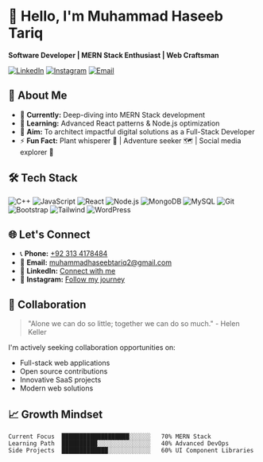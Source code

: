 # 👋 Hello, I'm Muhammad Haseeb Tariq

**Software Developer | MERN Stack Enthusiast | Web Craftsman**

[![LinkedIn](https://img.shields.io/badge/LinkedIn-0077B5?style=for-the-badge&logo=linkedin&logoColor=white)](https://www.linkedin.com/in/muhammad-haseeb-tariq/)
[![Instagram](https://img.shields.io/badge/Instagram-E4405F?style=for-the-badge&logo=instagram&logoColor=white)](https://www.instagram.com/muhammadhaseebtariq/)
[![Email](https://img.shields.io/badge/Gmail-D14836?style=for-the-badge&logo=gmail&logoColor=white)](mailto:muhammadhaseebtariq2@gmail.com)

## 🚀 About Me

- 🔭 **Currently:** Deep-diving into MERN Stack development
- 🌱 **Learning:** Advanced React patterns & Node.js optimization
- 🎯 **Aim:** To architect impactful digital solutions as a Full-Stack Developer
- ⚡ **Fun Fact:** Plant whisperer 🌱 | Adventure seeker 🗺️ | Social media explorer 📱

## 🛠️ Tech Stack

![C++](https://img.shields.io/badge/C%2B%2B-00599C?style=for-the-badge&logo=c%2B%2B&logoColor=white)
![JavaScript](https://img.shields.io/badge/JavaScript-F7DF1E?style=for-the-badge&logo=javascript&logoColor=black)
![React](https://img.shields.io/badge/React-20232A?style=for-the-badge&logo=react&logoColor=61DAFB)
![Node.js](https://img.shields.io/badge/Node.js-339933?style=for-the-badge&logo=nodedotjs&logoColor=white)
![MongoDB](https://img.shields.io/badge/MongoDB-4EA94B?style=for-the-badge&logo=mongodb&logoColor=white)
![MySQL](https://img.shields.io/badge/MySQL-005C84?style=for-the-badge&logo=mysql&logoColor=white)
![Git](https://img.shields.io/badge/Git-F05032?style=for-the-badge&logo=git&logoColor=white)
![Bootstrap](https://img.shields.io/badge/Bootstrap-563D7C?style=for-the-badge&logo=bootstrap&logoColor=white)
![Tailwind](https://img.shields.io/badge/Tailwind_CSS-38B2AC?style=for-the-badge&logo=tailwind-css&logoColor=white)
![WordPress](https://img.shields.io/badge/WordPress-%23117AC9.svg?style=for-the-badge&logo=WordPress&logoColor=white)

## 🌐 Let's Connect

- 📞 **Phone:** [+92 313 4178484](tel:+923134178484)
- 📧 **Email:** [muhammadhaseebtariq2@gmail.com](mailto:muhammadhaseebtariq2@gmail.com)
- 💼 **LinkedIn:** [Connect with me](https://www.linkedin.com/in/muhammadhaseebtariq2/)
- 📸 **Instagram:** [Follow my journey](https://www.instagram.com/muhammadhaseebtariq/)

## 🌟 Collaboration

> "Alone we can do so little; together we can do so much." - Helen Keller

I'm actively seeking collaboration opportunities on:
- Full-stack web applications
- Open source contributions
- Innovative SaaS projects
- Modern web solutions

## 📈 Growth Mindset

```text
Current Focus  ███████████████████░░░░░░   70% MERN Stack
Learning Path  ██████████░░░░░░░░░░░░░░░   40% Advanced DevOps
Side Projects  █████████████░░░░░░░░░░░░   60% UI Component Libraries
